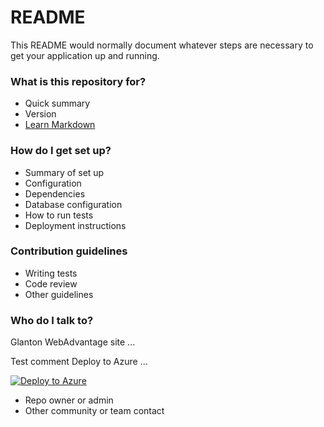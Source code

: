 # README #

This README would normally document whatever steps are necessary to get your application up and running.

### What is this repository for? ###

* Quick summary
* Version
* [Learn Markdown](https://bitbucket.org/tutorials/markdowndemo)

### How do I get set up? ###

* Summary of set up
* Configuration
* Dependencies
* Database configuration
* How to run tests
* Deployment instructions

### Contribution guidelines ###

* Writing tests
* Code review
* Other guidelines

### Who do I talk to? ###

Glanton WebAdvantage site ...

Test comment 
Deploy to Azure ...
 
[![Deploy to Azure](http://azuredeploy.net/deploybutton.png)](https://azuredeploy.net/)
* Repo owner or admin
* Other community or team contact